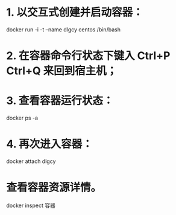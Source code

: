 # 1. 以交互式创建并启动容器：

docker run -i -t –name dlgcy centos /bin/bash

 

# 2. 在容器命令行状态下键入 Ctrl+P Ctrl+Q 来回到宿主机；

 

# 3. 查看容器运行状态：

docker ps -a

 

# 4. 再次进入容器：

docker attach dlgcy

# 查看容器资源详情。
docker inspect 容器  